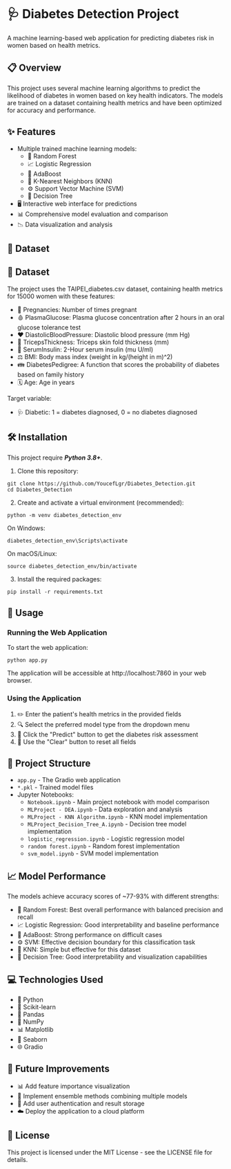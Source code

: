 # 🩺 Diabetes Detection Project

A machine learning-based web application for predicting diabetes risk in women based on health metrics.

## 📋 Overview

This project uses several machine learning algorithms to predict the likelihood of diabetes in women based on key health indicators. The models are trained on a dataset containing health metrics and have been optimized for accuracy and performance.

## ✨ Features

- Multiple trained machine learning models:
  - 🌲 Random Forest
  - 📈 Logistic Regression
  - 🔄 AdaBoost
  - 🧠 K-Nearest Neighbors (KNN)
  - ⚙️ Support Vector Machine (SVM)
  - 🌳 Decision Tree
- 🖥️ Interactive web interface for predictions
- 📊 Comprehensive model evaluation and comparison
- 📉 Data visualization and analysis

## 💾 Dataset

## 💾 Dataset

The project uses the TAIPEI_diabetes.csv dataset, containing health metrics for 15000 women with these features:

- 🤰 Pregnancies: Number of times pregnant
- 🩸 PlasmaGlucose: Plasma glucose concentration after 2 hours in an oral glucose tolerance test
- ❤️ DiastolicBloodPressure: Diastolic blood pressure (mm Hg)
- 📏 TricepsThickness: Triceps skin fold thickness (mm)
- 💉 SerumInsulin: 2-Hour serum insulin (mu U/ml)
- ⚖️ BMI: Body mass index (weight in kg/(height in m)^2)
- 👪 DiabetesPedigree: A function that scores the probability of diabetes based on family history
- 🗓️ Age: Age in years

Target variable:
- 🩺 Diabetic: 1 = diabetes diagnosed, 0 = no diabetes diagnosed

## 🛠️ Installation

This project require *****Python 3.8+*****. 

1. Clone this repository:

```
git clone https://github.com/YoucefLgr/Diabetes_Detection.git
cd Diabetes_Detection
```

2. Create and activate a virtual environment (recommended):

```
python -m venv diabetes_detection_env
```

On Windows:
```
diabetes_detection_env\Scripts\activate
```

On macOS/Linux:
```
source diabetes_detection_env/bin/activate
```

3. Install the required packages:

```
pip install -r requirements.txt
```

## 🚀 Usage

### Running the Web Application

To start the web application:

```
python app.py
```

The application will be accessible at http://localhost:7860 in your web browser.

### Using the Application

1. ✏️ Enter the patient's health metrics in the provided fields
2. 🔍 Select the preferred model type from the dropdown menu
3. 🔮 Click the "Predict" button to get the diabetes risk assessment
4. 🔄 Use the "Clear" button to reset all fields

## 📁 Project Structure

- `app.py` - The Gradio web application
- `*.pkl` - Trained model files
- Jupyter Notebooks:
  - `Notebook.ipynb` - Main project notebook with model comparison
  - `MLProject - DEA.ipynb` - Data exploration and analysis
  - `MLProject - KNN Algorithm.ipynb` - KNN model implementation
  - `MLProject_Decision_Tree_A.ipynb` - Decision tree model implementation
  - `logistic_regression.ipynb` - Logistic regression model
  - `random forest.ipynb` - Random forest implementation
  - `svm_model.ipynb` - SVM model implementation

## 📈 Model Performance

The models achieve accuracy scores of ~77-93% with different strengths:
- 🌲 Random Forest: Best overall performance with balanced precision and recall
- 📈 Logistic Regression: Good interpretability and baseline performance
- 🔄 AdaBoost: Strong performance on difficult cases
- ⚙️ SVM: Effective decision boundary for this classification task
- 🧠 KNN: Simple but effective for this dataset
- 🌳 Decision Tree: Good interpretability and visualization capabilities

## 💻 Technologies Used

- 🐍 Python
- 🧪 Scikit-learn
- 🐼 Pandas
- 🔢 NumPy
- 📊 Matplotlib
- 🌊 Seaborn
- 🌐 Gradio

## 🔮 Future Improvements

- 📊 Add feature importance visualization
- 🤝 Implement ensemble methods combining multiple models
- 🔐 Add user authentication and result storage
- ☁️ Deploy the application to a cloud platform

## 📜 License

This project is licensed under the MIT License - see the LICENSE file for details.